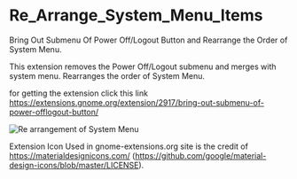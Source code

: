 # Re_Arrange_System_Menu_Items
Bring Out Submenu Of Power Off/Logout Button and Rearrange the Order of System Menu.

This extension removes the Power Off/Logout submenu and merges with system menu. Rearranges the order of System Menu.

for getting the extension click this link https://extensions.gnome.org/extension/2917/bring-out-submenu-of-power-offlogout-button/

![Re arrangement of System Menu](https://i.stack.imgur.com/Rhcbn.jpg)

Extension Icon Used in gnome-extensions.org site is the credit of https://materialdesignicons.com/ (https://github.com/google/material-design-icons/blob/master/LICENSE).
